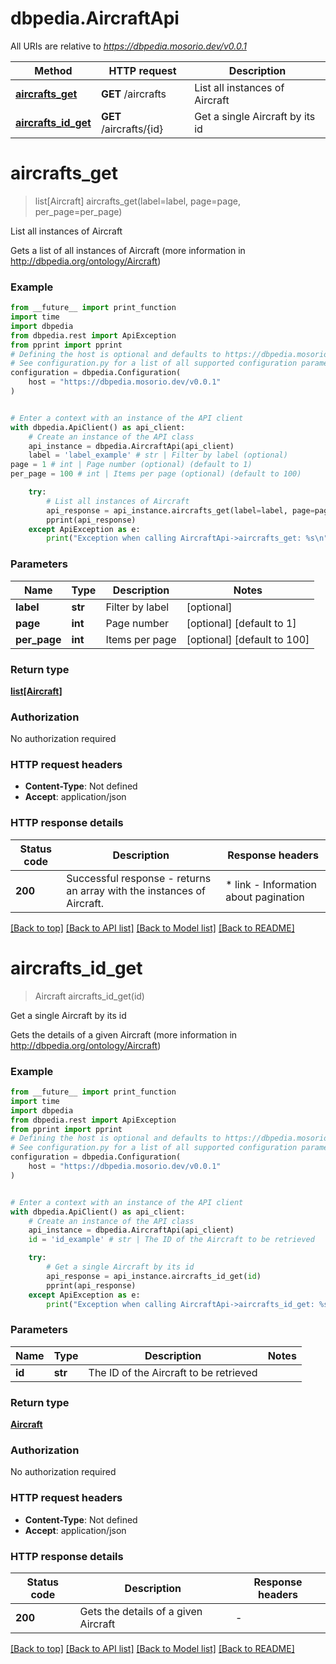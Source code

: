 # dbpedia.AircraftApi

All URIs are relative to *https://dbpedia.mosorio.dev/v0.0.1*

Method | HTTP request | Description
------------- | ------------- | -------------
[**aircrafts_get**](AircraftApi.md#aircrafts_get) | **GET** /aircrafts | List all instances of Aircraft
[**aircrafts_id_get**](AircraftApi.md#aircrafts_id_get) | **GET** /aircrafts/{id} | Get a single Aircraft by its id


# **aircrafts_get**
> list[Aircraft] aircrafts_get(label=label, page=page, per_page=per_page)

List all instances of Aircraft

Gets a list of all instances of Aircraft (more information in http://dbpedia.org/ontology/Aircraft)

### Example

```python
from __future__ import print_function
import time
import dbpedia
from dbpedia.rest import ApiException
from pprint import pprint
# Defining the host is optional and defaults to https://dbpedia.mosorio.dev/v0.0.1
# See configuration.py for a list of all supported configuration parameters.
configuration = dbpedia.Configuration(
    host = "https://dbpedia.mosorio.dev/v0.0.1"
)


# Enter a context with an instance of the API client
with dbpedia.ApiClient() as api_client:
    # Create an instance of the API class
    api_instance = dbpedia.AircraftApi(api_client)
    label = 'label_example' # str | Filter by label (optional)
page = 1 # int | Page number (optional) (default to 1)
per_page = 100 # int | Items per page (optional) (default to 100)

    try:
        # List all instances of Aircraft
        api_response = api_instance.aircrafts_get(label=label, page=page, per_page=per_page)
        pprint(api_response)
    except ApiException as e:
        print("Exception when calling AircraftApi->aircrafts_get: %s\n" % e)
```

### Parameters

Name | Type | Description  | Notes
------------- | ------------- | ------------- | -------------
 **label** | **str**| Filter by label | [optional] 
 **page** | **int**| Page number | [optional] [default to 1]
 **per_page** | **int**| Items per page | [optional] [default to 100]

### Return type

[**list[Aircraft]**](Aircraft.md)

### Authorization

No authorization required

### HTTP request headers

 - **Content-Type**: Not defined
 - **Accept**: application/json

### HTTP response details
| Status code | Description | Response headers |
|-------------|-------------|------------------|
**200** | Successful response - returns an array with the instances of Aircraft. |  * link - Information about pagination <br>  |

[[Back to top]](#) [[Back to API list]](../README.md#documentation-for-api-endpoints) [[Back to Model list]](../README.md#documentation-for-models) [[Back to README]](../README.md)

# **aircrafts_id_get**
> Aircraft aircrafts_id_get(id)

Get a single Aircraft by its id

Gets the details of a given Aircraft (more information in http://dbpedia.org/ontology/Aircraft)

### Example

```python
from __future__ import print_function
import time
import dbpedia
from dbpedia.rest import ApiException
from pprint import pprint
# Defining the host is optional and defaults to https://dbpedia.mosorio.dev/v0.0.1
# See configuration.py for a list of all supported configuration parameters.
configuration = dbpedia.Configuration(
    host = "https://dbpedia.mosorio.dev/v0.0.1"
)


# Enter a context with an instance of the API client
with dbpedia.ApiClient() as api_client:
    # Create an instance of the API class
    api_instance = dbpedia.AircraftApi(api_client)
    id = 'id_example' # str | The ID of the Aircraft to be retrieved

    try:
        # Get a single Aircraft by its id
        api_response = api_instance.aircrafts_id_get(id)
        pprint(api_response)
    except ApiException as e:
        print("Exception when calling AircraftApi->aircrafts_id_get: %s\n" % e)
```

### Parameters

Name | Type | Description  | Notes
------------- | ------------- | ------------- | -------------
 **id** | **str**| The ID of the Aircraft to be retrieved | 

### Return type

[**Aircraft**](Aircraft.md)

### Authorization

No authorization required

### HTTP request headers

 - **Content-Type**: Not defined
 - **Accept**: application/json

### HTTP response details
| Status code | Description | Response headers |
|-------------|-------------|------------------|
**200** | Gets the details of a given Aircraft |  -  |

[[Back to top]](#) [[Back to API list]](../README.md#documentation-for-api-endpoints) [[Back to Model list]](../README.md#documentation-for-models) [[Back to README]](../README.md)

